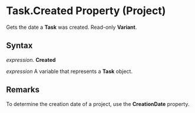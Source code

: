 
# Task.Created Property (Project)

Gets the date a  **Task** was created. Read-only **Variant**.


## Syntax

 _expression_. **Created**

 _expression_ A variable that represents a **Task** object.


## Remarks

To determine the creation date of a project, use the  **CreationDate** property.

